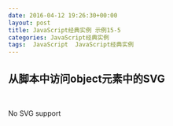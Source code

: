 ```yaml
---
date: 2016-04-12 19:26:30+00:00
layout: post
title: JavaScript经典实例 示例15-5
categories: JavaScript经典实例
tags:  JavaScript  JavaScript经典实例
---
```


从脚本中访问object元素中的SVG
----------------

<html>
    <head>
        <title>SVG in Object</title>
        <meta charset="utf-8" />
    </head>
    <body>
        <object id="object" data="http://lovechina.xyz/assets/rect.svg" style="padding: 20px; width: 600px; height: 600px;">
            <p>No SVG support</p>
        </object>
        <script type="text/javascript">
            var object = document.getElementById('object');
            
            object.onload = function() {
                var svgdoc;
                
                // 访问SVG文档对象
                try {
                    svgdoc = object.contentDocument;
                } catch(e) {
                    try{
                        svgdoc = object.getSVGDocument();
                    } catch(e) {
                        alert('SVG in object not supported in your environment');
                    }
                    
                }
                
                if (!svgdoc) {
                    return;
                }
                
                var r = svgdoc.rootElement;
                
                // 获取SVG元素并修改
                var square = svgdoc.getElementById('square');
                
                square.onclick = function() {
                    
                    // SVG支持命名空间
                    var width = parseFloat(square.getAttributeNS(null, 'width'));
                    
                    width -= 50;
                    square.setAttributeNS(null, 'width', width);
                    var color = square.getAttributeNS(null, 'fill');
                    
                    if (color === 'blue') {
                        square.setAttributeNS(null, 'fill', 'yellow');
                        square.setAttributeNS(null, 'stroke', 'green');
                    } else {
                        square.setAttributeNS(null, 'fill', 'blue');
                        square.setAttributeNS(null, 'stroke', 'red');
                    }
                    
                }
                
            }
        </script>
    </body>
</html>

源码如下：

``` html
<!DOCTYPE html>
<html>
    <head>
        <title>SVG in Object</title>
        <meta charset="utf-8" />
    </head>
    <body>
        <object id="object" data="http://lovechina.xyz/assets/rect.svg" style="padding: 20px; width: 600px; height: 600px;">
            <p>No SVG support</p>
        </object>
        <script type="text/javascript">
            var object = document.getElementById('object');
            
            object.onload = function() {
                var svgdoc;
                
                // 访问SVG文档对象
                try {
                    svgdoc = object.contentDocument;
                } catch(e) {
                    try{
                        svgdoc = object.getSVGDocument();
                    } catch(e) {
                        alert('SVG in object not supported in your environment');
                    }
                    
                }
                
                if (!svgdoc) {
                    return;
                }
                
                var r = svgdoc.rootElement;
                
                // 获取SVG元素并修改
                var square = svgdoc.getElementById('square');
                
                square.onclick = function() {
                    
                    // SVG支持命名空间
                    var width = parseFloat(square.getAttributeNS(null, 'width'));
                    
                    width -= 50;
                    square.setAttributeNS(null, 'width', width);
                    var color = square.getAttributeNS(null, 'fill');
                    
                    if (color === 'blue') {
                        square.setAttributeNS(null, 'fill', 'yellow');
                        square.setAttributeNS(null, 'stroke', 'green');
                    } else {
                        square.setAttributeNS(null, 'fill', 'blue');
                        square.setAttributeNS(null, 'stroke', 'red');
                    }
                    
                }
                
            }
        </script>
    </body>
</html>
``` 
